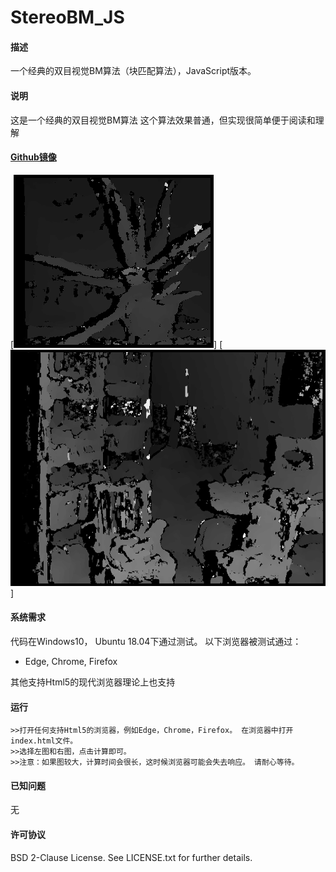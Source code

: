 # StereoBM_JS

#### 描述
一个经典的双目视觉BM算法（块匹配算法），JavaScript版本。

#### 说明
这是一个经典的双目视觉BM算法
这个算法效果普通，但实现很简单便于阅读和理解

#### [Github镜像](https://github.com/redpower1998/StereoBM_js) ####

[![Demo1](disparity1.png)]
[![Demo2](disparity2.png)]

#### 系统需求 ####

代码在Windows10， Ubuntu 18.04下通过测试。
以下浏览器被测试通过：
- Edge, Chrome, Firefox

其他支持Html5的现代浏览器理论上也支持

#### 运行 ####

```WebBrowser
>>打开任何支持Html5的浏览器，例如Edge，Chrome，Firefox。 在浏览器中打开index.html文件。
>>选择左图和右图，点击计算即可。
>>注意：如果图较大，计算时间会很长，这时候浏览器可能会失去响应。 请耐心等待。
```

#### 已知问题 ####

无

#### 许可协议 ####
BSD 2-Clause License. See LICENSE.txt for further details.


